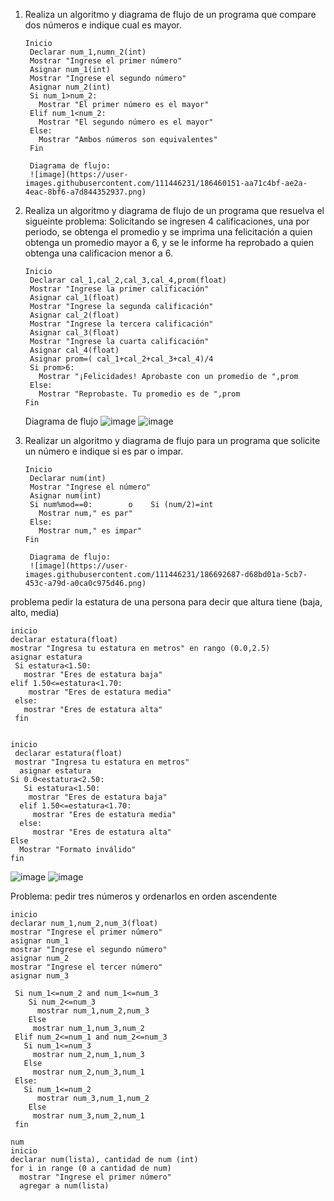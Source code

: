 1. Realiza un algoritmo y diagrama de flujo de un programa que compare dos números e indique cual es mayor.
  
       Inicio
        Declarar num_1,numn_2(int)
        Mostrar "Ingrese el primer número" 
        Asignar num_1(int)
        Mostrar "Ingrese el segundo número" 
        Asignar num_2(int)        
        Si num_1>num_2:
          Mostrar "El primer número es el mayor"
        Elif num_1<num_2:
          Mostrar "El segundo número es el mayor"
        Else:
          Mostrar "Ambos números son equivalentes"
        Fin
      
        Diagrama de flujo: 
        ![image](https://user-images.githubusercontent.com/111446231/186460151-aa71c4bf-ae2a-4eac-8bf6-a7d844352937.png)
        
2. Realiza un algoritmo y diagrama de flujo de un programa que resuelva el sigueinte problema: Solicitando se ingresen 4 calificaciones, una por periodo, se obtenga el promedio y se imprima una felicitación a quien obtenga un promedio mayor a 6, y se le informe ha reprobado a quien obtenga una calificacion menor a 6.


       Inicio
        Declarar cal_1,cal_2,cal_3,cal_4,prom(float)
        Mostrar "Ingrese la primer calificación" 
        Asignar cal_1(float)
        Mostrar "Ingrese la segunda calificación" 
        Asignar cal_2(float)
        Mostrar "Ingrese la tercera calificación" 
        Asignar cal_3(float)
        Mostrar "Ingrese la cuarta calificación" 
        Asignar cal_4(float)
        Asignar prom=( cal_1+cal_2+cal_3+cal_4)/4 
        Si prom>6:
          Mostrar "¡Felicidades! Aprobaste con un promedio de ",prom
        Else:
          Mostrar "Reprobaste. Tu promedio es de ",prom
       Fin
      
      Diagrama de flujo
      ![image](https://user-images.githubusercontent.com/111446231/186464023-4c56f497-78af-4085-9c7b-53bf13d7d090.png)
![image](https://user-images.githubusercontent.com/111446231/186466778-d0c5e1d8-3e83-4af6-ab6a-31140bad3317.png)


3. Realizar un algoritmo y diagrama de flujo para un programa que solicite un número e indique si es par o impar.

       Inicio
        Declarar num(int)
        Mostrar "Ingrese el número" 
        Asignar num(int)       
        Si num%mod==0:        o    Si (num/2)=int
          Mostrar num," es par"
        Else:
          Mostrar num," es impar"
       Fin
      
        Diagrama de flujo:
        ![image](https://user-images.githubusercontent.com/111446231/186692687-d68bd01a-5cb7-453c-a79d-a0ca0c975d46.png)
 

problema pedir la estatura de una persona para decir que altura tiene (baja, alto, media)

    inicio
    declarar estatura(float)
    mostrar "Ingresa tu estatura en metros" en rango (0.0,2.5)
    asignar estatura
     Si estatura<1.50:
       mostrar "Eres de estatura baja"
    elif 1.50<=estatura<1.70:
        mostrar "Eres de estatura media"
     else:
       mostrar "Eres de estatura alta"
     fin


    inicio
     declarar estatura(float)
     mostrar "Ingresa tu estatura en metros"
      asignar estatura
    Si 0.0<estatura<2.50:
       Si estatura<1.50:
        mostrar "Eres de estatura baja"
      elif 1.50<=estatura<1.70:
         mostrar "Eres de estatura media"
      else:
         mostrar "Eres de estatura alta"
    Else
      Mostrar "Formato inválido"
    fin

![image](https://user-images.githubusercontent.com/111446231/186699371-e520d5a2-d9f6-4334-bf7b-253d4f4a0d1f.png)
![image](https://user-images.githubusercontent.com/111446231/186706623-e2f86723-bde2-464f-ab81-16281d217967.png)

Problema: pedir tres números y ordenarlos en orden ascendente

    inicio
    declarar num_1,num_2,num_3(float)
    mostrar "Ingrese el primer número"
    asignar num_1
    mostrar "Ingrese el segundo número"
    asignar num_2
    mostrar "Ingrese el tercer número"
    asignar num_3
    
     Si num_1<=num_2 and num_1<=num_3
        Si num_2<=num_3
          mostrar num_1,num_2,num_3
        Else
         mostrar num_1,num_3,num_2      
     Elif num_2<=num_1 and num_2<=num_3
       Si num_1<=num_3
         mostrar num_2,num_1,num_3
       Else
         mostrar num_2,num_3,num_1
     Else:
       Si num_1<=num_2
          mostrar num_3,num_1,num_2
        Else
         mostrar num_3,num_2,num_1
     fin
    
    num
    inicio
    declarar num(lista), cantidad de num (int)
    for i in range (0 a cantidad de num)
      mostrar "Ingrese el primer número"
      agregar a num(lista)
 

